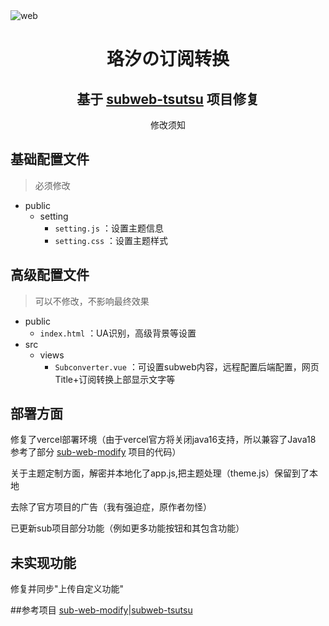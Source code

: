 <img src="https://cdn.jsdelivr.net/gh/lhl77/repository@main/blog/20210802143449.png" alt="web"/>
<h1 align="center">珞汐の订阅转换</a></h1>
<h2 align="center">基于 <a href="https://github.com/lhl77/subweb-tsutsu" target="_blank">subweb-tsutsu</a> 项目修复</h2>
<p align="center">
修改须知

## 基础配置文件

> 必须修改

- public
    - setting
        - `setting.js` ：设置主题信息
        - `setting.css` ：设置主题样式


## 高级配置文件

> 可以不修改，不影响最终效果

- public
    - `index.html` ：UA识别，高级背景等设置
- src
    - views
        - `Subconverter.vue` ：可设置subweb内容，远程配置后端配置，网页Title+订阅转换上部显示文字等

## 部署方面
 修复了vercel部署环境（由于vercel官方将关闭java16支持，所以兼容了Java18 参考了部分 <a href="https://github.com/youshandefeiyang/sub-web-modify" target="_blank">sub-web-modify</a> 项目的代码）
 
 关于主题定制方面，解密并本地化了app.js,把主题处理（theme.js）保留到了本地
 
 去除了官方项目的广告（我有强迫症，原作者勿怪）

已更新sub项目部分功能（例如更多功能按钮和其包含功能）

## 未实现功能
修复并同步"上传自定义功能"

 ##参考项目
<a href="https://github.com/youshandefeiyang/sub-web-modify" target="_blank">sub-web-modify</a>|<a href="https://github.com/lhl77/subweb-tsutsu" target="_blank">subweb-tsutsu</a>
